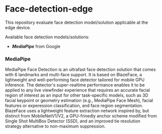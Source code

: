 # Face-detection-edge
This repository evaluate face detection model/solution applicable at the edge device.

Available face detection models/solutions:
- ***MediaPipe*** from Google

### MediaPipe
MediaPipe Face Detection is an ultrafast face detection solution that comes with 6 landmarks and multi-face support. It is based on BlazeFace, a lightweight and well-performing face detector tailored for mobile GPU inference. The detector's super-realtime performance enables it to be applied to any live viewfinder experience that requires an accurate facial region of interest as an input for other task-specific models, such as 3D facial keypoint or geometry estimation (e.g., MediaPipe Face Mesh), facial features or experession classification, and face region segmentation. BlazeFace uses a lightweight feature extraction network inspired by, but distinct from MobileNetV1/V2, a GPU-frinedly anchor scheme modified from Single Shot MultiBox Detector (SSD), and an improved tie resolution strategy alternative to non-maximum suppression.
